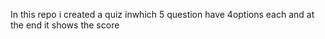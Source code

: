 In this repo i created a quiz inwhich 5 question have 4options each and at the end it shows the score
